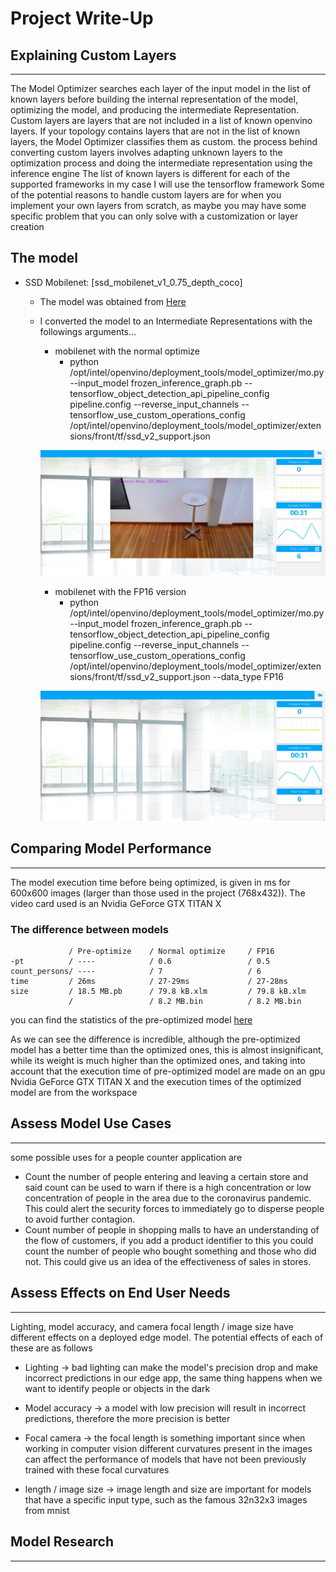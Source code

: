 # Project Write-Up


## Explaining Custom Layers
--- 

The Model Optimizer searches each layer of the input model in the list of known layers before building the internal representation of the model, optimizing the model, and producing the intermediate Representation.
Custom layers are layers that are not included in a list of known openvino layers. If your topology contains layers that are not in the list of known layers, the Model Optimizer classifies them as custom.
the process behind converting custom layers involves adapting unknown layers to the optimization process and doing the intermediate representation using the inference engine
The list of known layers is different for each of the supported frameworks in my case I will use the tensorflow framework
Some of the potential reasons to handle custom layers are for when you implement your own layers from scratch, as maybe you may have some specific problem that you can only solve with a customization or layer creation


## The model 

- SSD Mobilenet: [ssd_mobilenet_v1_0.75_depth_coco]
  - The model was obtained from [Here](http://download.tensorflow.org/models/object_detection/ssd_mobilenet_v1_0.75_depth_300x300_coco14_sync_2018_07_03.tar.gz)


  - I converted the model to an Intermediate Representations with the followings arguments...
      
      - mobilenet with the normal optimize
         - python /opt/intel/openvino/deployment_tools/model_optimizer/mo.py --input_model frozen_inference_graph.pb --tensorflow_object_detection_api_pipeline_config pipeline.config --reverse_input_channels --tensorflow_use_custom_operations_config /opt/intel/openvino/deployment_tools/model_optimizer/extensions/front/tf/ssd_v2_support.json

      ![model](images/test1_mobilenetv1.png)

      - mobilenet with the FP16 version
         - python /opt/intel/openvino/deployment_tools/model_optimizer/mo.py --input_model         frozen_inference_graph.pb --tensorflow_object_detection_api_pipeline_config pipeline.config --reverse_input_channels --tensorflow_use_custom_operations_config /opt/intel/openvino/deployment_tools/model_optimizer/extensions/front/tf/ssd_v2_support.json --data_type FP16

      ![modelFP16](images/test1_mobilenetv1_FP16.png)

## Comparing Model Performance
---

The model execution time before being optimized, is given in ms for 600x600 images (larger than those used in the project (768x432)). The video card used is an Nvidia GeForce GTX TITAN X

### The difference between models 

```
             / Pre-optimize    / Normal optimize     / FP16
-pt          / ----            / 0.6                 / 0.5
count_persons/ ----            / 7                   / 6
time         / 26ms            / 27-29ms             / 27-28ms
size         / 18.5 MB.pb      / 79.8 kB.xlm         / 79.8 kB.xlm
             /                 / 8.2 MB.bin          / 8.2 MB.bin

```

you can find the statistics of the pre-optimized model [here](https://github.com/tensorflow/models/blob/master/research/object_detection/g3doc/detection_model_zoo.md)

As we can see the difference is incredible, although the pre-optimized model has a better time than the optimized ones, this is almost insignificant, while its weight is much higher than the optimized ones, and taking into account that the execution time of  pre-optimized model are made on an gpu Nvidia GeForce GTX TITAN X  and the execution times of the optimized model are from the workspace

## Assess Model Use Cases
--- 

some possible uses for a people counter application are

* Count the number of people entering and leaving a certain store and said count can be used to warn if there is a high concentration or low concentration of people in the area due to the coronavirus pandemic. This could alert the security forces to immediately go to disperse people to avoid further contagion.
* Count number of people in shopping malls to have an understanding of the flow of customers, if you add a product identifier to this you could count the number of people who bought something and those who did not. This could give us an idea of the effectiveness of sales in stores.

## Assess Effects on End User Needs
---

Lighting, model accuracy, and camera focal length / image size have different effects on a
deployed edge model. The potential effects of each of these are as follows

* Lighting -> bad lighting can make the model's precision drop and make incorrect predictions in our edge app, the same thing happens when we want to identify people or objects in the dark

* Model accuracy -> a model with low precision will result in incorrect predictions, therefore the more precision is better

* Focal camera -> the focal length is something important since when working in computer vision different curvatures present in the images can affect the performance of models that have not been previously trained with these focal curvatures

* length / image size -> image length and size are important for models that have a specific input type, such as the famous 32n32x3 images from mnist


## Model Research
---


